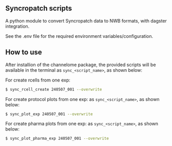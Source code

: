 
## Syncropatch scripts

A python module to convert Syncropatch data to NWB formats, with dagster integration.

See the .env file for the required environment variables/configuration.

## How to use

After installion of the channelome package, the provided scripts will be available in the terminal
as `sync_<script_name>`, as shown below:

For create rcells from one exp:
```bash
$ sync_rcell_create 240507_001 --overwrite
```
For create protocol plots from one exp:
as `sync_<script_name>`, as shown below:
```bash
$ sync_plot_exp 240507_001 --overwrite
```
For create pharma plots from one exp:
as `sync_<script_name>`, as shown below:
```bash
$ sync_plot_pharma_exp 240507_001 --overwrite
```
